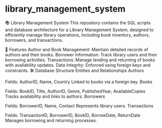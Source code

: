 # library_management_system

📚 Library Management System
This repository contains the SQL scripts and database architecture for a Library Management System, designed to efficiently manage library operations, including book inventory, authors, borrowers, and transactions.

🚀 Features
Author and Book Management: Maintain detailed records of authors and their books.
Borrower Information: Track library users and their borrowing activities.
Transactions: Manage lending and returning of books with availability updates.
Data Integrity: Enforced using foreign keys and constraints.
🛠️ Database Structure
Entities and Relationships
Authors

Fields: AuthorID, Name, Country
Linked to books via a foreign key.
Books

Fields: BookID, Title, AuthorID, Genre, PublishedYear, AvailableCopies
Tracks availability and links to authors.
Borrowers

Fields: BorrowerID, Name, Contact
Represents library users.
Transactions

Fields: TransactionID, BorrowerID, BookID, BorrowDate, ReturnDate
Manages borrowing and returning processes.
